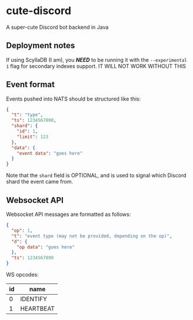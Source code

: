 # cute-discord

A super-cute Discord bot backend in Java

## Deployment notes

If using ScyllaDB (I am), you ***NEED*** to be running it with the `--experimental 1` flag for secondary indexes support. IT 
WILL NOT WORK WITHOUT THIS

## Event format

Events pushed into NATS should be structured like this:

```JSON
{
  "t": "type",
  "ts": 1234567890,
  "shard": {
    "id": 1,
    "limit": 123
  },
  "data": {
    "event data": "goes here"
  }
}
```

Note that the `shard` field is OPTIONAL, and is used to signal which Discord shard the event came from.

## Websocket API

Websocket API messages are formatted as follows:

```JSON
{
  "op": 1,
  "t": "event type (may not be provided, depending on the op)",
  "d": {
    "op data": "goes here"
  },
  "ts": 1234567890
}
```

WS opcodes:

| id | name      |
|--- | ----------|
|  0 | IDENTIFY  |
|  1 | HEARTBEAT |
